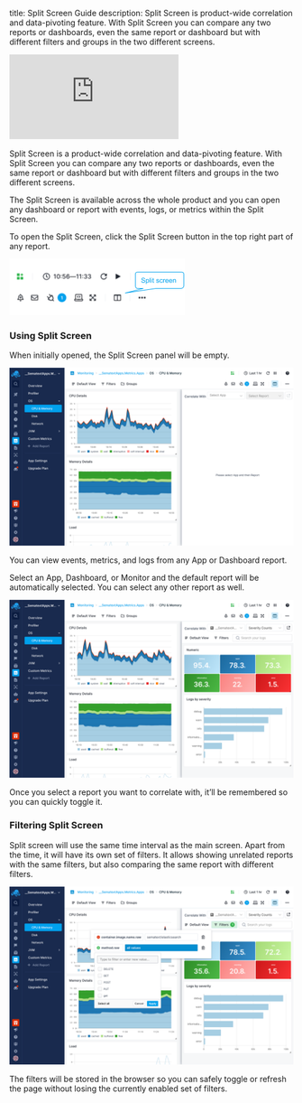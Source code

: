 title: Split Screen Guide
description: Split Screen is product-wide correlation and data-pivoting feature. With Split Screen you can compare any two reports or dashboards, even the same report or dashboard but with different filters and groups in the two different screens.

<div class="video_container">
<iframe src="https://www.youtube.com/embed/N3oXASgIt2E" 
frameborder="0" allow="autoplay; encrypted-media" 
allowfullscreen class="video"></iframe>
</div>


Split Screen is a product-wide correlation and data-pivoting feature. With Split Screen you can compare any two reports or dashboards, even the same report or dashboard but with different filters and groups in the two different screens.

The Split Screen is available across the whole product and you can open any dashboard or report with events, logs, or metrics within the Split Screen. 

To open the Split Screen, click the Split Screen button in the top right part of any report.

![Sematext Cloud Split Screen - Split Screen Button](../images/guide/split-screen/header-button.png)

### Using Split Screen

When initially opened, the Split Screen panel will be empty.

![Sematext Cloud Split Screen - Empty Split Screen](../images/guide/split-screen/empty.png)

You can view events, metrics, and logs from any App or Dashboard report.

Select an App, Dashboard, or Monitor and the default report will be automatically selected.
You can select any other report as well.

![Sematext Cloud Split Screen - Logs in Split Screen](../images/guide/split-screen/monitoring-logs.png)

Once you select a report you want to correlate with, it’ll be remembered so you can quickly toggle it.

### Filtering Split Screen

Split screen will use the same time interval as the main screen. Apart from the time, it will have its own set of filters.
It allows showing unrelated reports with the same filters, but also comparing the same report with different filters.

![Sematext Cloud Split Screen - Filters in Split Screen](../images/guide/split-screen/filters.png)

The filters will be stored in the browser so you can safely toggle or refresh the page without losing the currently enabled set of filters.
